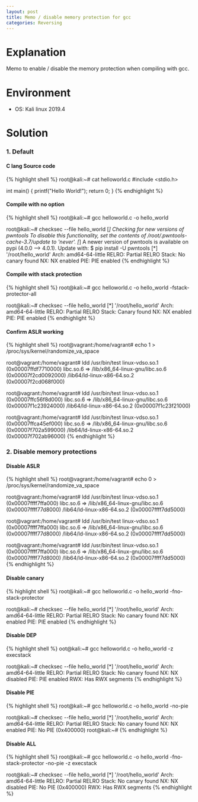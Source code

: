 ```yaml
---
layout: post
title: Memo / disable memory protection for gcc
categories: Reversing
---
```


# Explanation
Memo to enable / disable the memory protection when compiling with gcc.

# Environment
* OS: Kali linux 2019.4

# Solution
### 1. Default

#### C lang Source code
{% highlight shell %}
root@kali:~# cat helloworld.c 
#include <stdio.h>

int main() {
   printf("Hello World!");
   return 0;
}
{% endhighlight %}

#### Compile with no option
{% highlight shell %}
root@kali:~# gcc helloworld.c -o hello_world

root@kali:~# checksec --file hello_world
[*] Checking for new versions of pwntools
    To disable this functionality, set the contents of /root/.pwntools-cache-3.7/update to 'never'.
[*] A newer version of pwntools is available on pypi (4.0.0 --> 4.0.1).
    Update with: $ pip install -U pwntools
[*] '/root/hello_world'
    Arch:     amd64-64-little
    RELRO:    Partial RELRO
    Stack:    No canary found
    NX:       NX enabled
    PIE:      PIE enabled
{% endhighlight %}

#### Compile with stack protection
{% highlight shell %}
root@kali:~# gcc helloworld.c -o hello_world -fstack-protector-all

root@kali:~# checksec --file hello_world 
[*] '/root/hello_world'
    Arch:     amd64-64-little
    RELRO:    Partial RELRO
    Stack:    Canary found
    NX:       NX enabled
    PIE:      PIE enabled
{% endhighlight %}

#### Confirm ASLR working
{% highlight shell %}
root@vagrant:/home/vagrant# echo 1 > /proc/sys/kernel/randomize_va_space

root@vagrant:/home/vagrant# ldd /usr/bin/test
	linux-vdso.so.1 (0x00007ffdf7710000)
	libc.so.6 => /lib/x86_64-linux-gnu/libc.so.6 (0x00007f2cd0092000)
	/lib64/ld-linux-x86-64.so.2 (0x00007f2cd068f000)

root@vagrant:/home/vagrant# ldd /usr/bin/test
	linux-vdso.so.1 (0x00007ffc56f8d000)
	libc.so.6 => /lib/x86_64-linux-gnu/libc.so.6 (0x00007f1c23924000)
	/lib64/ld-linux-x86-64.so.2 (0x00007f1c23f21000)

root@vagrant:/home/vagrant# ldd /usr/bin/test
	linux-vdso.so.1 (0x00007ffca45ef000)
	libc.so.6 => /lib/x86_64-linux-gnu/libc.so.6 (0x00007f702a599000)
	/lib64/ld-linux-x86-64.so.2 (0x00007f702ab96000)
{% endhighlight %}

### 2. Disable memory protections
#### Disable ASLR
{% highlight shell %}
root@vagrant:/home/vagrant# echo 0 > /proc/sys/kernel/randomize_va_space

root@vagrant:/home/vagrant# ldd /usr/bin/test
	linux-vdso.so.1 (0x00007ffff7ffa000)
	libc.so.6 => /lib/x86_64-linux-gnu/libc.so.6 (0x00007ffff77d8000)
	/lib64/ld-linux-x86-64.so.2 (0x00007ffff7dd5000)

root@vagrant:/home/vagrant# ldd /usr/bin/test
	linux-vdso.so.1 (0x00007ffff7ffa000)
	libc.so.6 => /lib/x86_64-linux-gnu/libc.so.6 (0x00007ffff77d8000)
	/lib64/ld-linux-x86-64.so.2 (0x00007ffff7dd5000)

root@vagrant:/home/vagrant# ldd /usr/bin/test
	linux-vdso.so.1 (0x00007ffff7ffa000)
	libc.so.6 => /lib/x86_64-linux-gnu/libc.so.6 (0x00007ffff77d8000)
	/lib64/ld-linux-x86-64.so.2 (0x00007ffff7dd5000)
{% endhighlight %}

#### Disable canary
{% highlight shell %}
root@kali:~# gcc helloworld.c -o hello_world -fno-stack-protector

root@kali:~# checksec --file hello_world 
[*] '/root/hello_world'
    Arch:     amd64-64-little
    RELRO:    Partial RELRO
    Stack:    No canary found
    NX:       NX enabled
    PIE:      PIE enabled
{% endhighlight %}

#### Disable DEP
{% highlight shell %}
oot@kali:~# gcc helloworld.c -o hello_world -z execstack

root@kali:~# checksec --file hello_world 
[*] '/root/hello_world'
    Arch:     amd64-64-little
    RELRO:    Partial RELRO
    Stack:    No canary found
    NX:       NX disabled
    PIE:      PIE enabled
    RWX:      Has RWX segments
{% endhighlight %}

#### Disable PIE
{% highlight shell %}
root@kali:~# gcc helloworld.c -o hello_world -no-pie

root@kali:~# checksec --file hello_world 
[*] '/root/hello_world'
    Arch:     amd64-64-little
    RELRO:    Partial RELRO
    Stack:    No canary found
    NX:       NX enabled
    PIE:      No PIE (0x400000)
root@kali:~# 
{% endhighlight %}

#### Disable ALL
{% highlight shell %}
root@kali:~# gcc helloworld.c -o hello_world -fno-stack-protector -no-pie -z execstack

root@kali:~# checksec --file hello_world 
[*] '/root/hello_world'
    Arch:     amd64-64-little
    RELRO:    Partial RELRO
    Stack:    No canary found
    NX:       NX disabled
    PIE:      No PIE (0x400000)
    RWX:      Has RWX segments
{% endhighlight %}
